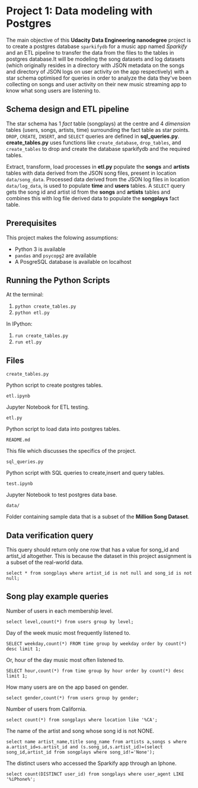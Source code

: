 # Project 1: Data modeling with Postgres

The main objective of this **Udacity Data Engineering nanodegree** project is to create a postgres database `sparkifydb` for a music app named *Sparkify* and an ETL pipeline to transfer the data from the files to the tables in postgres database.It will be modeling the song datasets and log datasets (which originally resides in a directory with JSON metadata on the songs and directory of JSON logs on user activity on the app respectively) with a star schema optimised for queries in order to analyze the data they've been collecting on songs and user activity on their new music streaming app to know what song users are listening to.


## Schema design and ETL pipeline

The star schema has 1 *fact* table (songplays) at the centre and 4 *dimension* tables (users, songs, artists, time) surrounding the fact table as star points. `DROP`, `CREATE`, `INSERT`, and `SELECT` queries are defined in **sql_queries.py**. **create_tables.py** uses functions like `create_database`, `drop_tables`, and `create_tables` to drop and create the database sparkifydb and the required tables.

Extract, transform, load processes in **etl.py** populate the **songs** and **artists** tables with data derived from the JSON song files, present in location `data/song_data`. Processed data derived from the JSON log files in location `data/log_data`, is used to populate **time** and **users** tables. A `SELECT` query gets the song id and artist id from the **songs** and **artists** tables and combines this with log file derived data to populate the **songplays** fact table.

## Prerequisites

This project makes the folowing assumptions:

* Python 3 is available
* `pandas` and `psycopg2` are available
* A PosgreSQL database is available on localhost

## Running the Python Scripts

At the terminal:

1. ```python create_tables.py```
2. ```python etl.py```

In IPython:

1. ```run create_tables.py```
2. ```run etl.py```

## Files

`create_tables.py`

Python script to create postgres tables.

`etl.ipynb`

Jupyter Notebook for ETL testing.

`etl.py`

Python script to load data into postgres tables.

`README.md`

This file which discusses the specifics of the project.

`sql_queries.py`

Python script with SQL queries to create,insert and query tables.

`test.ipynb`

Jupyter Notebook to test postgres data base.

`data/`

Folder containing sample data that is a subset of the **Million Song Dataset**.

## Data verification query

This query should return only one row that has a value for song_id and artist_id altogether. This is because the dataset in this project assignment is a subset of the real-world data.

`select * from songplays where artist_id is not null and song_id is not null;`

## Song play example queries

Number of users in each membership level.

`select level,count(*) from users group by level;`

Day of the week music most frequently listened to.

`SELECT weekday,count(*) FROM time group by weekday order by count(*) desc limit 1;`

Or, hour of the day music most often listened to.

`SELECT hour,count(*) from time group by hour order by count(*) desc limit 1;`

How many users are on the app based on gender.

`select gender,count(*) from users group by gender;`

Number of users from California.

`select count(*) from songplays where location like '%CA';`

The name of the artist and song whose song id is not NONE.

`select name artist_name,title song_name from artists a,songs s where a.artist_id=s.artist_id and (s.song_id,s.artist_id)=(select song_id,artist_id from songplays where song_id!='None');`

The distinct users who accessed the Sparkify app through an Iphone.

`select count(DISTINCT user_id) from songplays where user_agent LIKE '%iPhone%';`